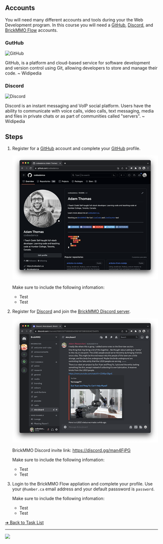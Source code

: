 ## Accounts

You will need many different accounts and tools during your the Web Development program. In this course you will need a [GitHub](https://github.com/), [Discord](https://discord.com/), and [BrickMMO Flow](https://flow.brickmmo.com/) accounts. 

### GutHub

![GitHub](logo-github.png) 

GitHub, is a platform and cloud-based service for software development and version control using Git, allowing developers to store and manage their code. ~ Widipedia

### Discord

![Discord](logo-discord.png)

Discord is an instant messaging and VoIP social platform. Users have the ability to communicate with voice calls, video calls, text messaging, media and files in private chats or as part of communities called "servers". ~ Widipedia

## Steps

1. Register for a [GitHub](https://github.com) account and complete your [GitHub](https://github.com) profile.

    ![GitHub online module](images/screenshot-github.png)

    Make sure to include the following infomation:

    - Test
    - Test

2. Register for [Discord](https://discord.com/) and join the [BrickMMO Discord server]().

    ![BrickMMO Discord server](images/screenshot-discord.png)

    BrickMMO Discord invite link: https://discord.gg/man4FjPG

    Make sure to include the following infomation:

    - Test
    - Test

3. Login to the BrickMMO Flow appliation and complete your profile. Use your `@humber.ca` email address and your default passsword is `password`. 

    Make sure to include the following infomation:

    - Test
    - Test

[&#10132; Back to Task List](/)

---

<a href="https://brickmmo.com">
<img src="https://brickmmo.com/images/brickmmo-logo-horizontal.jpg" width="100">
</a>
